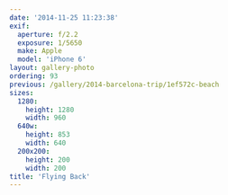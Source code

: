 ```yaml
---
date: '2014-11-25 11:23:38'
exif:
  aperture: f/2.2
  exposure: 1/5650
  make: Apple
  model: 'iPhone 6'
layout: gallery-photo
ordering: 93
previous: /gallery/2014-barcelona-trip/1ef572c-beach
sizes:
  1280:
    height: 1280
    width: 960
  640w:
    height: 853
    width: 640
  200x200:
    height: 200
    width: 200
title: 'Flying Back'
---
```

